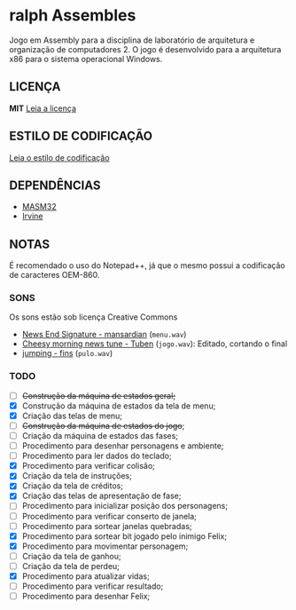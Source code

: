 # ralph Assembles
Jogo em Assembly para a disciplina de laboratório de arquitetura e organização de computadores 2. O jogo é desenvolvido para a arquitetura x86 para o sistema operacional Windows.

## LICENÇA
**MIT** [Leia a licença](LICENSE)

## ESTILO DE CODIFICAÇÃO
[Leia o estilo de codificação](CODE-STYLE.md)

## DEPENDÊNCIAS
* [MASM32](http://www.masm32.com/)
* [Irvine](http://kipirvine.com/asm/)

## NOTAS
É recomendado o uso do Notepad++, já que o mesmo possui a codificação de caracteres OEM-860.

### SONS
Os sons estão sob licença Creative Commons

* [News End Signature - mansardian](https://freesound.org/people/mansardian/sounds/61322/) (`menu.wav`)
* [Cheesy morning news tune - Tuben](https://freesound.org/people/Tuben/sounds/272044/) (`jogo.wav`): Editado, cortando o final
* [jumping - fins](https://freesound.org/people/fins/sounds/146726/) (`pulo.wav`)


### TODO
- [ ] ~~Construção da máquina de estados geral;~~
- [x] Construção da máquina de estados da tela de menu;
- [x] Criação das telas de menu;
- [ ] ~~Construção da máquina de estados do jogo~~;
- [ ] Criação da máquina de estados das fases;
- [ ] Procedimento para desenhar personagens e ambiente;
- [ ] Procedimento para ler dados do teclado;
- [x] Procedimento para verificar colisão;
- [x] Criação da tela de instruções;
- [x] Criação da tela de créditos;
- [x] Criação das telas de apresentação de fase;
- [ ] Procedimento para inicializar posição dos personagens;
- [ ] Procedimento para verificar conserto de janela;
- [ ] Procedimento para sortear janelas quebradas;
- [x] Procedimento para sortear bit jogado pelo inimigo Felix;
- [x] Procedimento para movimentar personagem;
- [ ] Criação da tela de ganhou;
- [ ] Criação da tela de perdeu;
- [x] Procedimento para atualizar vidas;
- [ ] Procedimento para verificar resultado;
- [ ] Procedimento para desenhar Felix;